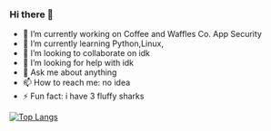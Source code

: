 ### Hi there 👋

<!--
**Solaireis/Solaireis** is a ✨ _special_ ✨ repository because its `README.md` (this file) appears on your GitHub profile.

Here are some ideas to get you started: -->

- 🔭 I’m currently working on Coffee and Waffles Co. App Security
- 🌱 I’m currently learning Python,Linux,
- 👯 I’m looking to collaborate on idk
- 🤔 I’m looking for help with idk
- 💬 Ask me about anything
- 📫 How to reach me: no idea
- ⚡ Fun fact: i have 3 fluffy sharks


[![Top Langs](https://github-readme-stats.vercel.app/api/top-langs/?username=Solaireis&langs_count=8)](https://github.com/anuraghazra/github-readme-stats)
